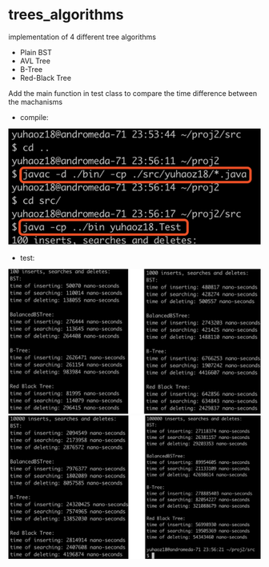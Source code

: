 # trees_algorithms
implementation of 4 different tree algorithms

- Plain BST
- AVL Tree
- B-Tree
- Red-Black Tree

Add the main function in test class to compare the time difference between the machanisms

- compile:

![](https://github.com/ZacharyZYH/trees_algorithms/blob/master/docImage/compile.png)

- test:

![](https://github.com/ZacharyZYH/trees_algorithms/blob/master/docImage/result1.png)
![](https://github.com/ZacharyZYH/trees_algorithms/blob/master/docImage/result2.png)

